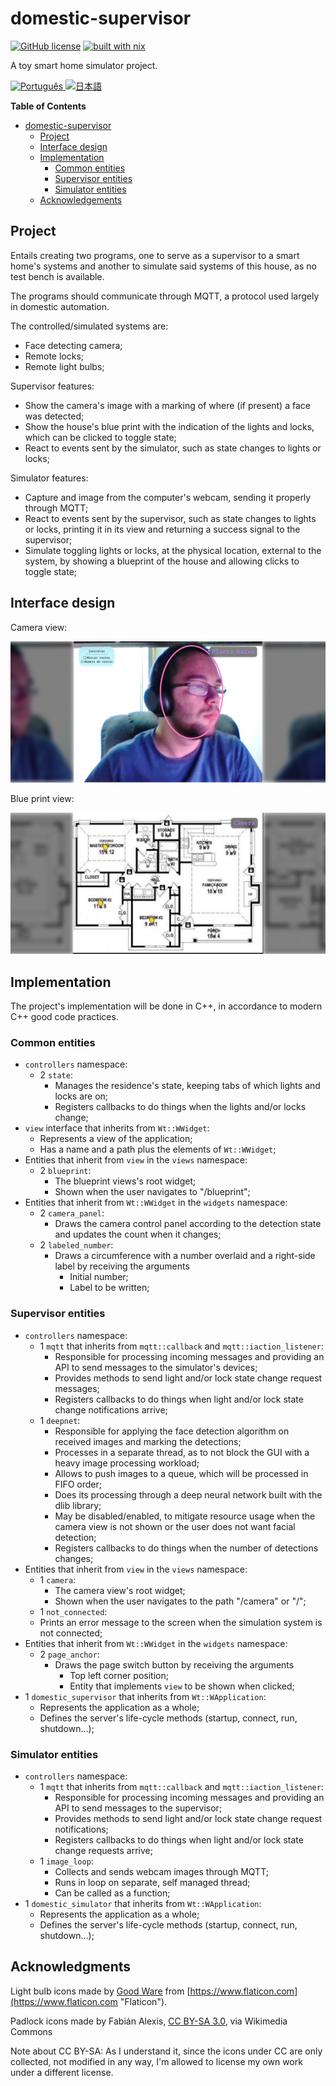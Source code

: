 # domestic-supervisor

[![GitHub license](https://img.shields.io/github/license/LuigiPiucco/domestic-supervisor?color=informational)][2] [![built with nix](https://builtwithnix.org/badge.svg)][1]

A toy smart home simulator project.

<a href="./README.pt.md">
<img src="https://upload.wikimedia.org/wikipedia/commons/3/31/Flag_of_Portuguese_language_%28PT-BR%29.svg" alt="Português" title="Ler em português" width="32px" />
</a>
<a href="./README.ja.md">
<img src="https://upload.wikimedia.org/wikipedia/en/thumb/9/9e/Flag_of_Japan.svg/1920px-Flag_of_Japan.svg.png" alt="日本語" title="日本語で読みます" width="32px" />
</a>

<!-- markdown-toc start - Don't edit this section. Run M-x markdown-toc-refresh-toc -->

**Table of Contents**

- [domestic-supervisor](#domestic-supervisor)
  - [Project](#project)
  - [Interface design](#interface-design)
  - [Implementation](#implementation)
    - [Common entities](#common-entities)
    - [Supervisor entities](#supervisor-entities)
    - [Simulator entities](#simulator-entities)
  - [Acknowledgements](#acknowledgements)

<!-- markdown-toc end -->

## Project

Entails creating two programs, one to serve as a supervisor to a smart home's
systems and another to simulate said systems of this house, as no test bench is
available.

The programs should communicate through MQTT, a protocol used largely in
domestic automation.

The controlled/simulated systems are:

- Face detecting camera;
- Remote locks;
- Remote light bulbs;

Supervisor features:

- Show the camera's image with a marking of where (if present) a face was detected;
- Show the house's blue print with the indication of the lights and locks, which
  can be clicked to toggle state;
- React to events sent by the simulator, such as state changes to lights or
  locks;

Simulator features:

- Capture and image from the computer's webcam, sending it properly through
  MQTT;
- React to events sent by the supervisor, such as state changes to lights or
  locks, printing it in its view and returning a success signal to the
  supervisor;
- Simulate toggling lights or locks, at the physical location, external to the
  system, by showing a blueprint of the house and allowing clicks to toggle
  state;

## Interface design

Camera view:

![Camera view](./assets/Camera.png)

Blue print view:

![Blue print view](./assets/Blueprint.png)

## Implementation

The project's implementation will be done in C++, in accordance to modern C++
good code practices.

### Common entities

- `controllers` namespace:
  - 2 `state`:
    - Manages the residence's state, keeping tabs of which lights and locks are
      on;
    - Registers callbacks to do things when the lights and/or locks change;
- `view` interface that inherits from `Wt::WWidget`:
  - Represents a view of the application;
  - Has a name and a path plus the elements of `Wt::WWidget`;
- Entities that inherit from `view` in the `views` namespace:
  - 2 `blueprint`:
    - The blueprint views's root widget;
    - Shown when the user navigates to "/blueprint";
- Entities that inherit from `Wt::WWidget` in the `widgets` namespace:
  - 2 `camera_panel`:
    - Draws the camera control panel according to the detection state and
      updates the count when it changes;
  - 2 `labeled_number`:
    - Draws a circumference with a number overlaid and a right-side label by
      receiving the arguments
      - Initial number;
      - Label to be written;

### Supervisor entities

- `controllers` namespace:
  - 1 `mqtt` that inherits from `mqtt::callback` and `mqtt::iaction_listener`:
    - Responsible for processing incoming messages and providing an API to send
      messages to the simulator's devices;
    - Provides methods to send light and/or lock state change request messages;
    - Registers callbacks to do things when light and/or lock state change
      notifications arrive;
  - 1 `deepnet`:
    - Responsible for applying the face detection algorithm on received images
      and marking the detections;
    - Processes in a separate thread, as to not block the GUI with a heavy image
      processing workload;
    - Allows to push images to a queue, which will be processed in FIFO order;
    - Does its processing through a deep neural network built with the dlib
      library;
    - May be disabled/enabled, to mitigate resource usage when the camera view
      is not shown or the user does not want facial detection;
    - Registers callbacks to do things when the number of detections changes;
- Entities that inherit from `view` in the `views` namespace:
  - 1 `camera`:
    - The camera view's root widget;
    - Shown when the user navigates to the path "/camera" or "/";
  - 1 `not_connected`:
  - Prints an error message to the screen when the simulation system is not
    connected;
- Entities that inherit from `Wt::WWidget` in the `widgets` namespace:
  - 2 `page_anchor`:
    - Draws the page switch button by receiving the arguments
      - Top left corner position;
      - Entity that implements `view` to be shown when clicked;
- 1 `domestic_supervisor` that inherits from `Wt::WApplication`:
  - Represents the application as a whole;
  - Defines the server's life-cycle methods (startup, connect, run,
    shutdown...);

### Simulator entities

- `controllers` namespace:
  - 1 `mqtt` that inherits from `mqtt::callback` and `mqtt::iaction_listener`:
    - Responsible for processing incoming messages and providing an API to send
      messages to the supervisor;
    - Provides methods to send light and/or lock state change request
      notifications;
    - Registers callbacks to do things when light and/or lock state change
      requests arrive;
  - 1 `image_loop`:
    - Collects and sends webcam images through MQTT;
    - Runs in loop on separate, self managed thread;
    - Can be called as a function;
- 1 `domestic_simulator` that inherits from `Wt::WApplication`:
  - Represents the application as a whole;
  - Defines the server's life-cycle methods (startup, connect, run,
    shutdown...);

## Acknowledgments

Light bulb icons made by
[Good Ware](https://www.flaticon.com/authors/good-ware "Good Ware") from
[https://www.flaticon.com](https://www.flaticon.com "Flaticon").

Padlock icons made by Fabián Alexis,
[CC BY-SA 3.0](https://creativecommons.org/licenses/by-sa/3.0 "CC BY-SA 3.0"),
via Wikimedia Commons

Note about CC BY-SA: As I understand it, since the icons under CC are only
collected, not modified in any way, I'm allowed to license my own work under a
different license.

[1]: https://builtwithnix.org "Built with nix"
[2]: https://github.com/LuigiPiucco/domestic-supervisor/blob/master/LICENSE "Github license"
